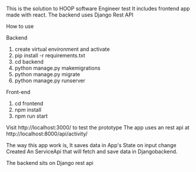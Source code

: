 This is the solution to HOOP software Engineer test
It includes frontend app made with react.
The backend uses Django Rest API 

How to use

Backend
1. create virtual environment and activate
2. pip install -r requirements.txt
3. cd backend
4. python manage.py makemigrations
5. python manage.py migrate
6. python manage.py runserver

Front-end 
1. cd frontend
2. npm install
3. npm run start

Visit http://localhost:3000/ to test the prototype 
The app uses an rest api at http://localhost:8000/api/activity/ 

The way this app work is, 
It saves data in App's State on input change
Created An ServiceApi that will fetch and save data in Djangobackend.

The backend sits on Django rest api 
